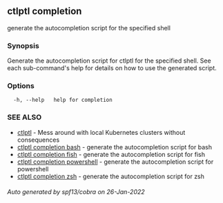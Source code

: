 ## ctlptl completion

generate the autocompletion script for the specified shell

### Synopsis


Generate the autocompletion script for ctlptl for the specified shell.
See each sub-command's help for details on how to use the generated script.


### Options

```
  -h, --help   help for completion
```

### SEE ALSO

* [ctlptl](ctlptl.md)	 - Mess around with local Kubernetes clusters without consequences
* [ctlptl completion bash](ctlptl_completion_bash.md)	 - generate the autocompletion script for bash
* [ctlptl completion fish](ctlptl_completion_fish.md)	 - generate the autocompletion script for fish
* [ctlptl completion powershell](ctlptl_completion_powershell.md)	 - generate the autocompletion script for powershell
* [ctlptl completion zsh](ctlptl_completion_zsh.md)	 - generate the autocompletion script for zsh

###### Auto generated by spf13/cobra on 26-Jan-2022
